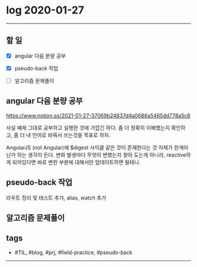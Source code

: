 # log 2020-01-27

--------------------------

## 할 일

- [x] angular 다음 분량 공부
- [x] pseudo-back 작업
- [ ] 알고리즘 문제풀이


## angular 다음 분량 공부

https://www.notion.so/2021-01-27-37069b24837d4a0686a5465dd778a5c8

사실 예제 그대로 공부하고 실행한 것에 가깝긴 하다.
좀 더 정확히 이해했는지 확인하고, 좀 더 내 언어로 바꿔서 쓰는것을 목표로 하자.

AngularJS (not Angular)에 $digest 사이클 같은 것이 존재한다는 것 자체가 한계아닌가 하는 생각이 든다. 변화 발생마다 무엇이 변했는지 찾아 도는게 아니라, reactive하게 되어있다면 바로 변한 부분에 대해서만 업데이트하면 될테니.

## pseudo-back 작업

라우트 정리 및 테스트 추가, alias, watch 추가

## 알고리즘 문제풀이



## tags
- \#TIL, \#blog, \#prj, \#field-practice, \#pseudo-back

--------------------------

